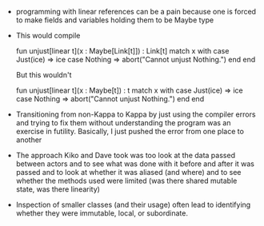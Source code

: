 - programming with linear references can be a pain because one is forced to make fields and variables holding them to be Maybe type
- This would compile

    fun unjust[linear t](x : Maybe[Link[t]]) : Link[t]
      match x with
        case Just(ice) => ice
        case Nothing => abort("Cannot unjust Nothing.")
      end
    end

  But this wouldn't    
  
    fun unjust[linear t](x : Maybe[t]) : t
      match x with
        case Just(ice) => ice
        case Nothing => abort("Cannot unjust Nothing.")
      end
    end
    
- Transitioning from non-Kappa to Kappa by just using the compiler errors and trying to fix them without understanding the program was an exercise in futility. Basically, I just pushed the error from one place to another

- The approach Kiko and Dave took was too look at the data passed between actors and to see what was done with it before and after it was passed and to look at whether it was aliased (and where) and to see whether the methods used were limited (was there shared mutable state, was there linearity)

- Inspection of smaller classes (and their usage) often lead to identifying whether they were immutable, local, or subordinate.

